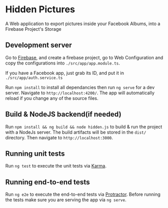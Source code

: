 # Hidden Pictures

A Web application to export pictures inside your Facebook Albums, into a Firebase Project's Storage

## Development server

Go to [Firebase](https://console.firebase.google.com), and create a firebase project, go to Web Configuration and copy the configurations into `./src/app/app.module.ts`.

If you have a Facebook app, just grab its ID, and put it in `./src/app/auth.service.ts`

Run `npm install` to install all dependancies then run `ng serve` for a dev server. Navigate to `http://localhost:4200/`. The app will automatically reload if you change any of the source files.

## Build & NodeJS backend(if needed)

Run `npm install && ng build && node hidden.js` to build & run the project with a NodeJs server. The build artifacts will be stored in the `dist/` directory. Then navigate to `http://localhost:3000`.

## Running unit tests

Run `ng test` to execute the unit tests via [Karma](https://karma-runner.github.io).

## Running end-to-end tests

Run `ng e2e` to execute the end-to-end tests via [Protractor](http://www.protractortest.org/).
Before running the tests make sure you are serving the app via `ng serve`.
